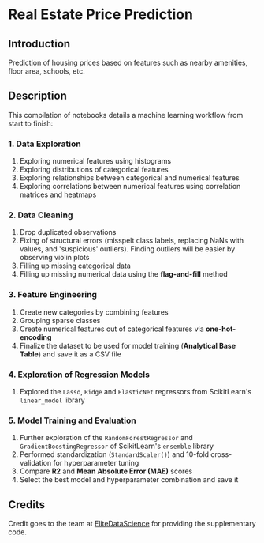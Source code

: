 # Real Estate Price Prediction

## Introduction
Prediction of housing prices based on features such as nearby amenities, floor area, schools, etc. 

## Description
This compilation of notebooks details a machine learning workflow from start to finish:

### 1. Data Exploration
1. Exploring numerical features using histograms
2. Exploring distributions of categorical features
3. Exploring relationships between categorical and numerical features
4. Exploring correlations between numerical features using correlation matrices and heatmaps

### 2. Data Cleaning
1. Drop duplicated observations
2. Fixing of structural errors (misspelt class labels, replacing NaNs with values, and 'suspicious' outliers). Finding outliers will be easier by observing violin plots
3. Filling up missing categorical data
4. Filling up missing numerical data using the **flag-and-fill** method

### 3. Feature Engineering
1. Create new categories by combining features
2. Grouping sparse classes
3. Create numerical features out of categorical features via **one-hot-encoding**
4. Finalize the dataset to be used for model training (**Analytical Base Table**) and save it as a CSV file

### 4. Exploration of Regression Models
1. Explored the `Lasso`, `Ridge` and `ElasticNet` regressors from ScikitLearn's `linear_model` library

### 5. Model Training and Evaluation
1. Further exploration of the `RandomForestRegressor` and `GradientBoostingRegressor` of ScikitLearn's `ensemble` library
2. Performed standardization (`StandardScaler()`) and 10-fold cross-validation for hyperparameter tuning
3. Compare **R2** and **Mean Absolute Error (MAE)** scores
4. Select the best model and hyperparameter combination and save it

## Credits
Credit goes to the team at [EliteDataScience](https://elitedatascience.com/machine-learning-masterclass) for providing the supplementary code.
